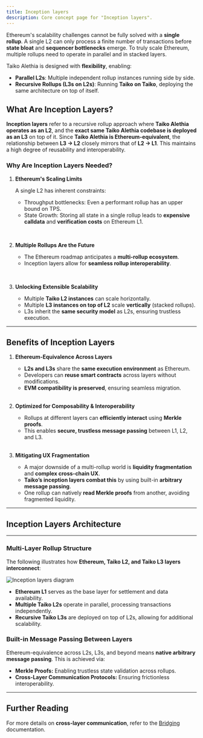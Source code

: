 ```yaml
---
title: Inception layers
description: Core concept page for "Inception layers".
---
```


Ethereum's scalability challenges cannot be fully solved with a **single rollup**. A single L2 can only process a finite number of transactions before **state bloat** and **sequencer bottlenecks** emerge. To truly scale Ethereum, multiple rollups need to operate in parallel and in stacked layers.

Taiko Alethia is designed with **flexibility**, enabling:

- **Parallel L2s**: Multiple independent rollup instances running side by side.
- **Recursive Rollups (L3s on L2s)**: Running **Taiko on Taiko**, deploying the same architecture on top of itself.

## What Are Inception Layers?

**Inception layers** refer to a recursive rollup approach where **Taiko Alethia operates as an L2**, and the **exact same Taiko Alethia codebase is deployed as an L3** on top of it. Since **Taiko Alethia is Ethereum-equivalent**, the relationship between **L3 → L2** closely mirrors that of **L2 → L1**. This maintains a high degree of reusability and interoperability.

### **Why Are Inception Layers Needed?**

1. **Ethereum's Scaling Limits**

      A single L2 has inherent constraints:
      - Throughput bottlenecks: Even a performant rollup has an upper bound on TPS.
      - State Growth: Storing all state in a single rollup leads to **expensive calldata** and **verification costs** on Ethereum L1.

<br/>

2. **Multiple Rollups Are the Future**

      - The Ethereum roadmap anticipates a **multi-rollup ecosystem**.
      - Inception layers allow for **seamless rollup interoperability**.

<br/>

3. **Unlocking Extensible Scalability**

      - Multiple **Taiko L2 instances** can scale horizontally.
      - Multiple **L3 instances on top of L2** scale **vertically** (stacked rollups).
      - L3s inherit the **same security model** as L2s, ensuring trustless execution.

---

## Benefits of Inception Layers

1. **Ethereum-Equivalence Across Layers**

    - **L2s and L3s** share the **same execution environment** as Ethereum.
    - Developers can **reuse smart contracts** across layers without modifications.
    - **EVM compatibility is preserved**, ensuring seamless migration.

    <br/>

2. **Optimized for Composability & Interoperability**

    - Rollups at different layers can **efficiently interact** using **Merkle proofs**.
    - This enables **secure, trustless message passing** between L1, L2, and L3.

    <br/>

3. **Mitigating UX Fragmentation**

    - A major downside of a multi-rollup world is **liquidity fragmentation** and **complex cross-chain UX**.
    - **Taiko’s inception layers combat this** by using built-in **arbitrary message passing**.
    - One rollup can natively **read Merkle proofs** from another, avoiding fragmented liquidity.

---

## Inception Layers Architecture

---

### **Multi-Layer Rollup Structure**

The following illustrates how **Ethereum, Taiko L2, and Taiko L3 layers interconnect**:

![Inception layers diagram](~/assets/content/docs/core-concepts/inception-layers-diagram.png)

- **Ethereum L1** serves as the base layer for settlement and data availability.
- **Multiple Taiko L2s** operate in parallel, processing transactions independently.
- **Recursive Taiko L3s** are deployed on top of L2s, allowing for additional scalability.

### **Built-in Message Passing Between Layers**

Ethereum-equivalence across L2s, L3s, and beyond means **native arbitrary message passing**. This is achieved via:

- **Merkle Proofs:** Enabling trustless state validation across rollups.
- **Cross-Layer Communication Protocols:** Ensuring frictionless interoperability.

---

## Further Reading

For more details on **cross-layer communication**, refer to the [Bridging](/taiko-alethia-protocol/bridging) documentation.
